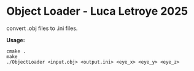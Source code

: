# Object Loader - Luca Letroye 2025 

convert .obj files to .ini files.

**Usage:**
```
cmake .
make
./ObjectLoader <input.obj> <output.ini> <eye_x> <eye_y> <eye_z>
```

